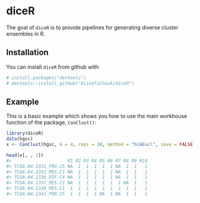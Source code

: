 
<!-- README.md is generated from README.Rmd. Please edit that file -->
diceR
=====

The goal of `diceR` is to provide pipelines for generating diverse cluster ensembles in R.

Installation
------------

You can install `diceR` from github with:

``` r
# install.packages("devtools")
# devtools::install_github("AlineTalhouk/diceR")
```

Example
-------

This is a basic example which shows you how to use the main workhouse function of the package, `ConClust()`:

``` r
library(diceR)
data(hgsc)
x <- ConClust(hgsc, k = 4, reps = 10, method = "hcAEucl", save = FALSE)
```

``` r
head(x[, , 1])
#>                     R1 R2 R3 R4 R5 R6 R7 R8 R9 R10
#> TCGA.04.1331_PRO.C5 NA  1  1  1  1  1 NA  1  1   1
#> TCGA.04.1332_MES.C1 NA  1  1  1  1  1 NA  1  1   1
#> TCGA.04.1336_DIF.C4 NA  1  1  1  1  1 NA  1  1   1
#> TCGA.04.1337_MES.C1 NA  1  1  1  1  1  1 NA  1   1
#> TCGA.04.1338_MES.C1  1  1  1  1  1  1  1  1  1   1
#> TCGA.04.1341_PRO.C5  1  1  1  1 NA  1 NA  1  1   1
```
